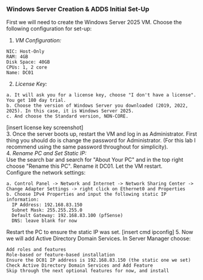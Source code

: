 ### Windows Server Creation & ADDS Initial Set-Up
First we will need to create the Windows Server 2025 VM. Choose the following configuration for set-up:
1. *VM Configuration:*
```
NIC: Host-Only
RAM: 4GB
Disk Space: 40GB
CPUs: 1, 2 core
Name: DC01
```
2. *License Key:*
```
a. It will ask you for a license key, choose "I don't have a license". You get 180 day trial.  
b. Choose the version of Windows Server you downloaded (2019, 2022, 2025). In this case, it is Windows Server 2025.  
c. And choose the Standard version, NON-CORE.
```
[insert license key screenshot]  
3. Once the server boots up, restart the VM and log in as Administrator. First thing you should do is change the password for Administrator. (For this lab I recommend using the same password throughout for simplicity).  
4. *Rename PC and Set Static IP:*   
Use the search bar and search for "About Your PC" and in the top right choose "Rename this PC". Rename it DC01. Let the VM restart.  
Configure the network settings:  
```
a. Control Panel -> Network and Internet -> Network Sharing Center -> Change Adapter Settings -> right click on Ethernet0 and Properties  
b. Choose IPv4 Properties and input the following static IP information:
  IP Address: 192.168.83.150
  Subnet Mask: 255.255.255.0
  Default Gateway: 192.168.83.100 (pfSense)
  DNS: leave blank for now
```
Restart the PC to ensure the static IP was set.
[insert cmd ipconfig]
5. Now we will add Active Directory Domain Services. In Server Manager choose:
```
Add roles and features
Role-based or feature-based installation
Ensure the DC01 IP address is 192.168.83.150 (the static one we set)
Check Active Directory Domain Services and Add Feature
Skip through the next optional features for now, and install
```
